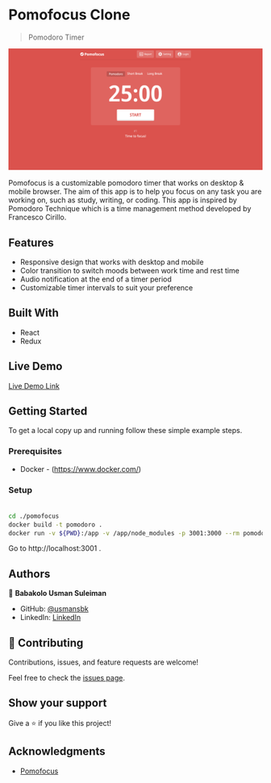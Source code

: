 # Pomofocus Clone

> Pomodoro Timer

![screenshot](./app_screenshot.png)

Pomofocus is a customizable pomodoro timer that works on desktop & mobile browser. The aim of this app is to help you focus on any task you are working on, such as study, writing, or coding. This app is inspired by Pomodoro Technique which is a time management method developed by Francesco Cirillo.

## Features

- Responsive design that works with desktop and mobile
- Color transition to switch moods between work time and rest time
- Audio notification at the end of a timer period
- Customizable timer intervals to suit your preference

## Built With

- React
- Redux

## Live Demo

[Live Demo Link](https://pomodo-dragon.netlify.app/)

## Getting Started

To get a local copy up and running follow these simple example steps.

### Prerequisites

- Docker - (https://www.docker.com/)


### Setup

```bash

cd ./pomofocus
docker build -t pomodoro .
docker run -v ${PWD}:/app -v /app/node_modules -p 3001:3000 --rm pomodoro
```

Go to http://localhost:3001 . 

## Authors

👤 **Babakolo Usman Suleiman**

- GitHub: [@usmansbk](https://github.com/usmansbk)
- LinkedIn: [LinkedIn](https://www.linkedin.com/in/usmansbk/)

## 🤝 Contributing

Contributions, issues, and feature requests are welcome!

Feel free to check the [issues page](../../issues/).

## Show your support

Give a ⭐️ if you like this project!

## Acknowledgments

- [Pomofocus](https://pomofocus.io/app)
